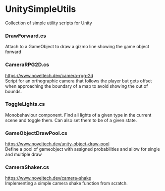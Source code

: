 # UnitySimpleUtils
Collection of simple utility scripts for Unity


### DrawForward.cs  
Attach to a GameObject to draw a gizmo line showing the game object forward 


### CameraRPG2D.cs   
https://www.noveltech.dev/camera-rpg-2d   
Script for an orthographic camera that follows the player but gets offset when approaching the boundary of a map to avoid showing the out of bounds.  


### ToggleLights.cs  
Monobehaviour component. Find all lights of a given type in the current scene and toggle them. Can also set them to be of a given state.     


### GameObjectDrawPool.cs  
https://www.noveltech.dev/unity-object-draw-pool  
Define a pool of gameobject with assigned probabilities and allow for single and multiple draw    


### CameraShaker.cs  
https://www.noveltech.dev/camera-shake  
Implementing a simple camera shake function from scratch.
